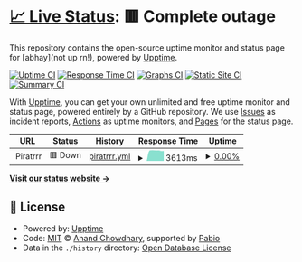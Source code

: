 # [📈 Live Status](https://uniquepersun.github.io/isitup): <!--live status--> **🟥 Complete outage**

This repository contains the open-source uptime monitor and status page for [abhay](not up rn!), powered by [Upptime](https://github.com/upptime/upptime).

[![Uptime CI](https://github.com/uniquepersun/isitup/workflows/Uptime%20CI/badge.svg)](https://github.com/uniquepersun/isitup/actions?query=workflow%3A%22Uptime+CI%22)
[![Response Time CI](https://github.com/uniquepersun/isitup/workflows/Response%20Time%20CI/badge.svg)](https://github.com/uniquepersun/isitup/actions?query=workflow%3A%22Response+Time+CI%22)
[![Graphs CI](https://github.com/uniquepersun/isitup/workflows/Graphs%20CI/badge.svg)](https://github.com/uniquepersun/isitup/actions?query=workflow%3A%22Graphs+CI%22)
[![Static Site CI](https://github.com/uniquepersun/isitup/workflows/Static%20Site%20CI/badge.svg)](https://github.com/uniquepersun/isitup/actions?query=workflow%3A%22Static+Site+CI%22)
[![Summary CI](https://github.com/uniquepersun/isitup/workflows/Summary%20CI/badge.svg)](https://github.com/uniquepersun/isitup/actions?query=workflow%3A%22Summary+CI%22)

With [Upptime](https://upptime.js.org), you can get your own unlimited and free uptime monitor and status page, powered entirely by a GitHub repository. We use [Issues](https://github.com/uniquepersun/isitup/issues) as incident reports, [Actions](https://github.com/uniquepersun/isitup/actions) as uptime monitors, and [Pages](https://uniquepersun.github.io/isitup) for the status page.

<!--start: status pages-->
<!-- This summary is generated by Upptime (https://github.com/upptime/upptime) -->
<!-- Do not edit this manually, your changes will be overwritten -->
<!-- prettier-ignore -->
| URL | Status | History | Response Time | Uptime |
| --- | ------ | ------- | ------------- | ------ |
| <img alt="" src="https://icons.duckduckgo.com/ip3/null.ico" height="13"> Piratrrr | 🟥 Down | [piratrrr.yml](https://github.com/uniquepersun/isitup/commits/HEAD/history/piratrrr.yml) | <details><summary><img alt="Response time graph" src="./graphs/piratrrr/response-time-week.png" height="20"> 3613ms</summary><br><a href="https://uniquepersun.github.io/isitup/history/piratrrr"><img alt="Response time 1745" src="https://img.shields.io/endpoint?url=https%3A%2F%2Fraw.githubusercontent.com%2Funiquepersun%2Fisitup%2FHEAD%2Fapi%2Fpiratrrr%2Fresponse-time.json"></a><br><a href="https://uniquepersun.github.io/isitup/history/piratrrr"><img alt="24-hour response time 3670" src="https://img.shields.io/endpoint?url=https%3A%2F%2Fraw.githubusercontent.com%2Funiquepersun%2Fisitup%2FHEAD%2Fapi%2Fpiratrrr%2Fresponse-time-day.json"></a><br><a href="https://uniquepersun.github.io/isitup/history/piratrrr"><img alt="7-day response time 3613" src="https://img.shields.io/endpoint?url=https%3A%2F%2Fraw.githubusercontent.com%2Funiquepersun%2Fisitup%2FHEAD%2Fapi%2Fpiratrrr%2Fresponse-time-week.json"></a><br><a href="https://uniquepersun.github.io/isitup/history/piratrrr"><img alt="30-day response time 1745" src="https://img.shields.io/endpoint?url=https%3A%2F%2Fraw.githubusercontent.com%2Funiquepersun%2Fisitup%2FHEAD%2Fapi%2Fpiratrrr%2Fresponse-time-month.json"></a><br><a href="https://uniquepersun.github.io/isitup/history/piratrrr"><img alt="1-year response time 1745" src="https://img.shields.io/endpoint?url=https%3A%2F%2Fraw.githubusercontent.com%2Funiquepersun%2Fisitup%2FHEAD%2Fapi%2Fpiratrrr%2Fresponse-time-year.json"></a></details> | <details><summary><a href="https://uniquepersun.github.io/isitup/history/piratrrr">0.00%</a></summary><a href="https://uniquepersun.github.io/isitup/history/piratrrr"><img alt="All-time uptime 54.75%" src="https://img.shields.io/endpoint?url=https%3A%2F%2Fraw.githubusercontent.com%2Funiquepersun%2Fisitup%2FHEAD%2Fapi%2Fpiratrrr%2Fuptime.json"></a><br><a href="https://uniquepersun.github.io/isitup/history/piratrrr"><img alt="24-hour uptime 0.00%" src="https://img.shields.io/endpoint?url=https%3A%2F%2Fraw.githubusercontent.com%2Funiquepersun%2Fisitup%2FHEAD%2Fapi%2Fpiratrrr%2Fuptime-day.json"></a><br><a href="https://uniquepersun.github.io/isitup/history/piratrrr"><img alt="7-day uptime 0.00%" src="https://img.shields.io/endpoint?url=https%3A%2F%2Fraw.githubusercontent.com%2Funiquepersun%2Fisitup%2FHEAD%2Fapi%2Fpiratrrr%2Fuptime-week.json"></a><br><a href="https://uniquepersun.github.io/isitup/history/piratrrr"><img alt="30-day uptime 54.75%" src="https://img.shields.io/endpoint?url=https%3A%2F%2Fraw.githubusercontent.com%2Funiquepersun%2Fisitup%2FHEAD%2Fapi%2Fpiratrrr%2Fuptime-month.json"></a><br><a href="https://uniquepersun.github.io/isitup/history/piratrrr"><img alt="1-year uptime 54.75%" src="https://img.shields.io/endpoint?url=https%3A%2F%2Fraw.githubusercontent.com%2Funiquepersun%2Fisitup%2FHEAD%2Fapi%2Fpiratrrr%2Fuptime-year.json"></a></details>

<!--end: status pages-->

[**Visit our status website →**](https://uniquepersun.github.io/isitup)

## 📄 License

- Powered by: [Upptime](https://github.com/upptime/upptime)
- Code: [MIT](./LICENSE) © [Anand Chowdhary](https://anandchowdhary.com), supported by [Pabio](https://pabio.com)
- Data in the `./history` directory: [Open Database License](https://opendatacommons.org/licenses/odbl/1-0/)
